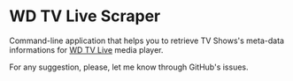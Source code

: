 WD TV Live Scraper
==================

Command-line application that helps you to retrieve TV Shows's meta-data informations for [WD TV Live](http://store.westerndigital.com/store/wdus/en_US/compare/ThemeID.21986300/parentCategoryID.13092400/categoryID.13742300) media player.

For any suggestion, please, let me know through GitHub's issues.